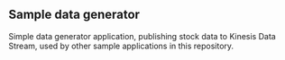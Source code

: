 ## Sample data generator

Simple data generator application, publishing stock data to Kinesis Data Stream, used by other sample applications in this repository.
